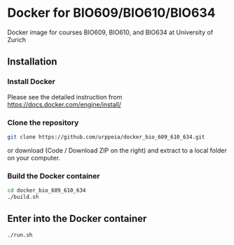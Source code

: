 # Docker for BIO609/BIO610/BIO634
Docker image for courses BIO609, BIO610, and BIO634 at University of Zurich


## Installation

### Install Docker
Please see the detailed instruction from https://docs.docker.com/engine/install/


### Clone the repository

```bash
git clone https://github.com/urppeia/docker_bio_609_610_634.git
```

or download (Code / Download ZIP on the right) and extract to a local folder on your computer.

### Build the Docker container

```bash
cd docker_bio_609_610_634
./build.sh
```

## Enter into the Docker container

```bash
./run.sh
```
